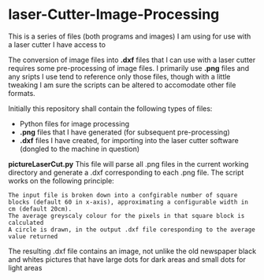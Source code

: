 # laser-Cutter-Image-Processing
This is a series of files (both programs and images) I am using for use with a laser cutter I have access to

The conversion  of image files into **.dxf** files that I can use with a laser cutter requires some pre-processing of image files.  I primarily use **.png** files and any sripts I use tend to reference only those files, though with a little tweaking I am sure the scripts can be altered to accomodate other file formats.

Initially this repository shall contain the following types of files:
 * Python files for image processing
 * **.png** files that I have generated (for subsequent pre-processing)
 * **.dxf** files I have created, for importing into the laser cutter software (dongled to the machine in question)


__pictureLaserCut.py__
This file will parse all .png files in the current working directory and generate a .dxf corresponding to each .png file. The script works on the following principle:

    The input file is broken down into a confgirable number of square blocks (default 60 in x-axis), approximating a configurable width in cm (default 20cm).
    The average greyscaly colour for the pixels in that square block is calculated
    A circle is drawn, in the output .dxf file coresponding to the average value returned

The resulting .dxf file contains an image, not unlike the old newspaper black and whites pictures that have large dots for dark areas and small dots for light areas
